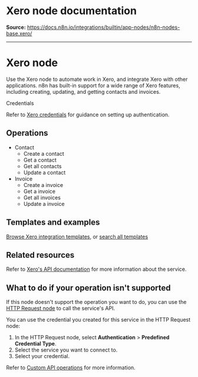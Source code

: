 # Xero node documentation

**Source:** https://docs.n8n.io/integrations/builtin/app-nodes/n8n-nodes-base.xero/

---

# Xero node

Use the Xero node to automate work in Xero, and integrate Xero with other applications. n8n has built-in support for a wide range of Xero features, including creating, updating, and getting contacts and invoices.

Credentials

Refer to [Xero credentials](../../credentials/xero/) for guidance on setting up authentication.

## Operations

- Contact
  - Create a contact
  - Get a contact
  - Get all contacts
  - Update a contact
- Invoice
  - Create a invoice
  - Get a invoice
  - Get all invoices
  - Update a invoice

## Templates and examples

[Browse Xero integration templates](https://n8n.io/integrations/xero/), or [search all templates](https://n8n.io/workflows/)

## Related resources

Refer to [Xero's API documentation](https://developer.xero.com/documentation/api/accounting/overview) for more information about the service.

## What to do if your operation isn't supported

If this node doesn't support the operation you want to do, you can use the [HTTP Request node](../../core-nodes/n8n-nodes-base.httprequest/) to call the service's API.

You can use the credential you created for this service in the HTTP Request node:

1. In the HTTP Request node, select **Authentication** > **Predefined Credential Type**.
2. Select the service you want to connect to.
3. Select your credential.

Refer to [Custom API operations](../../../custom-operations/) for more information.
